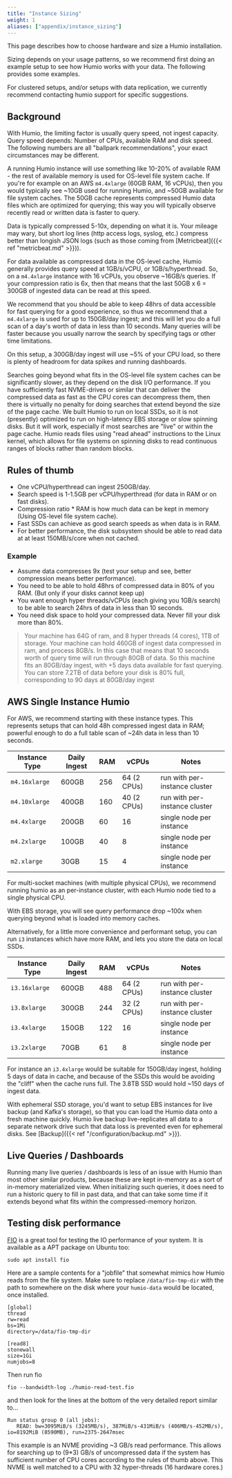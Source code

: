 ```yaml
---
title: "Instance Sizing"
weight: 1
aliases: ["appendix/instance_sizing"]
---
```


This page describes how to choose hardware and size a Humio installation.

Sizing depends on your usage patterns, so we recommend first doing an example setup to see how Humio works
with your data.  The following provides some examples.

For clustered setups, and/or setups with data replication, we currently recommend contacting
humio support for specific suggestions.

## Background

With Humio, the limiting factor is usually query speed, not ingest capacity.  Query speed depends:
Number of CPUs, available RAM and disk speed.  The following numbers are all "ballpark recommendations", your exact circumstances
may be different.

A running Humio instance will use something like 10-20% of available RAM - the rest of available memory is used for OS-level
file system cache. If you're for example on an AWS `m4.4xlarge` (60GB RAM, 16 vCPUs), then you would typically see
~10GB used for running Humio, and ~50GB available for file system caches.    The 50GB cache represents compressed Humio
data files which are optimized for querying; this way you will typically observe recently read or written data
is faster to query.

Data is typically compressed 5-10x, depending on what it is.  Your mileage may wary, but short log lines
(http access logs, syslog, etc.) compress better than longish JSON logs (such as those coming from [Metricbeat]({{< ref "metricbeat.md" >}})).

For data available as compressed data in the OS-level cache, Humio generally provides query speed at 1GB/s/vCPU,
or 1GB/s/hyperthread.  So, on a `m4.4xlarge` instance with 16 vCPUs, you observe ~16GB/s queries.  If your compression
ratio is 6x, then that means that the last 50GB x 6 = 300GB of ingested data can be read at this speed.

We recommend that you should be able to keep 48hrs of data accessible for fast querying for a good experience, so
thus we recommend that a `m4.4xlarge` is used for up to 150GB/day ingest; and this will let you do a full scan of
a day's worth of data in less than 10 seconds.  Many queries will be faster because you usually narrow the search
by specifying tags or other time limitations.

On this setup, a 300GB/day ingest will use ~5% of your CPU load, so there is plenty of headroom for data spikes
and running dashboards.

Searches going beyond what fits in the OS-level file system caches can
be significantly slower, as they depend on the disk I/O performance.
If you have sufficiently fast NVME-drives or similar that can deliver
the compressed data as fast as the CPU cores can decompress them, then
there is virtually no penalty for doing searches that extend beyond
the size of the page cache.  We built Humio to run on local SSDs, so
it is not (presently) optimized to run on high-latency EBS storage or
slow spinning disks. But it will work, especially if most searches are
"live" or within the page cache. Humio reads files using "read ahead"
instructions to the Linux kernel, which allows for file systems on
spinning disks to read continuous ranges of blocks rather than random
blocks.

## Rules of thumb

- One vCPU/hyperthread can ingest 250GB/day.
- Search speed is 1-1.5GB per vCPU/hyperthread (for data in RAM or on fast disks).
- Compression ratio * RAM is how much data can be kept in memory (Using OS-level file system cache).
- Fast SSDs can achieve as good search speeds as when data is in RAM.
- For better performance, the disk subsystem should be able to read data at at least 150MB/s/core when not cached.

### Example
- Assume data compresses 9x (test your setup and see, better compression means better performance).
- You need to be able to hold 48hrs of compressed data in 80% of you RAM. (But only if your disks cannot keep up)
- You want enough hyper threads/vCPUs (each giving you 1GB/s search) to be able
  to search 24hrs of data in less than 10 seconds.
- You need disk space to hold your compressed data. Never fill your disk more than 80%.

> Your machine has 64G of ram, and 8 hyper threads (4 cores), 1TB of storage.
  Your machine can hold 460GB of ingest data compressed in ram, and process 8GB/s.  In this case
  that means that 10 seconds worth of query time will run through 80GB of data.  So this machine
  fits an 80GB/day ingest, with +5 days data available for fast querying.  
  You can store 7.2TB of data before your disk is 80% full, corresponding to 90 days at 80GB/day ingest


## AWS Single Instance Humio

For AWS, we recommend starting with these instance types.  This represents
setups that can hold 48h compressed ingest data in RAM; powerful enough to
do a full table scan of ~24h data in less than 10 seconds.

| Instance Type | Daily Ingest | RAM | vCPUs | Notes |
|---------------|--------------|-----|-------|-------|
| `m4.16xlarge` | 600GB        | 256 | 64 (2 CPUs) | run with per-instance cluster
| `m4.10xlarge` | 400GB        | 160 | 40 (2 CPUs) | run with per-instance cluster
| `m4.4xlarge`  | 200GB        | 60  | 16 | single node per instance
| `m4.2xlarge`  | 100GB        | 40  | 8  | single node per instance
| `m2.xlarge`   | 30GB         | 15  | 4  | single node per instance

For multi-socket machines (with multiple physical CPUs), we recommend running
humio as an per-instance cluster, with each Humio node tied to a single
physical CPU.

With EBS storage, you will see query performance drop ~100x when querying beyond
what is loaded into memory caches.

Alternatively, for a little more convenience and performant setup, you can run `i3`
instances which have more RAM, and lets you store the data on local SSDs.  


| Instance Type | Daily Ingest | RAM | vCPUs | Notes |
|---------------|--------------|-----|-------|-------|
| `i3.16xlarge` | 600GB        | 488 | 64 (2 CPUs) | run with per-instance cluster
| `i3.8xlarge`  | 300GB        | 244 | 32 (2 CPUs) | run with per-instance cluster
| `i3.4xlarge`  | 150GB        | 122 | 16 | single node per instance
| `i3.2xlarge`  | 70GB         | 61  | 8  | single node per instance

For instance an `i3.4xlarge` would be suitable for 150GB/day ingest, holding 5 days
of data in cache, and because of the SSDs this would be avoiding the "cliff" when
the cache runs full.  The 3.8TB SSD would hold ~150 days of ingest data.

With ephemeral SSD storage, you'd want to setup EBS instances for live backup (and Kafka's storage),
so that you can load the Humio data onto a fresh machine quickly.  Humio live backup live-replicates all data
to a separate network drive such that data loss is prevented even for ephemeral disks. See [Backup]({{< ref "/configuration/backup.md" >}}).


## Live Queries / Dashboards

Running many live queries / dashboards is less of an issue with Humio than
most other similar products, because these are kept in-memory as a sort of
in-memory materialized view.  When initializing such queries, it does need to
run a historic query to fill in past data, and that can take some time if
it extends beyond what fits within the compressed-memory horizon.

## Testing disk performance

[FIO](http://git.kernel.dk/cgit/fio/plain/README) is a great tool for
testing the IO performance of your system. It is available as a APT
package on Ubuntu too:

``` shell
sudo apt install fio
```

Here are a sample contents for a "jobfile" that somewhat mimics how
Humio reads from the file system. Make sure to replace
`/data/fio-tmp-dir` with the path to somewhere on the disk where your
`humio-data` would be located, once installed.

```
[global]
thread
rw=read
bs=1Mi
directory=/data/fio-tmp-dir

[read8]
stonewall
size=1Gi
numjobs=8
```

Then run fio
``` shell
fio --bandwidth-log ./humio-read-test.fio
```

and then look for the lines at the bottom of the very detailed report similar to...

```
Run status group 0 (all jobs):
   READ: bw=3095MiB/s (3245MB/s), 387MiB/s-431MiB/s (406MB/s-452MB/s), io=8192MiB (8590MB), run=2375-2647msec
```

This example is an NVME providing ~3 GB/s read performance. This
allows for searching up to (9*3) GB/s of uncompressed data if the
system has sufficient number of CPU cores according to the rules of
thumb above. This NVME is well matched to a CPU with 32 hyper-threads
(16 hardware cores.)
